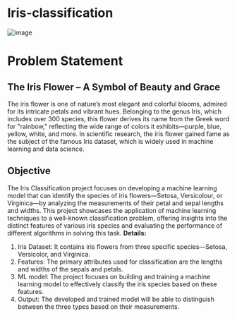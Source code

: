 # Iris-classification
![image](https://github.com/user-attachments/assets/1b73b7c6-f0ae-42ef-aaee-1da5f29d3d73)

# Problem Statement
## **The Iris Flower – A Symbol of Beauty and Grace**
The iris flower is one of nature’s most elegant and colorful blooms, admired for its intricate petals and vibrant hues. Belonging to the genus Iris, which includes over 300 species, this flower derives its name from the Greek word for "rainbow," reflecting the wide range of colors it exhibits—purple, blue, yellow, white, and more. In scientific research, the iris flower gained fame as the subject of the famous Iris dataset, which is widely used in machine learning and data science.
## Objective
The Iris Classification project focuses on developing a machine learning model that can identify the species of iris flowers—Setosa, Versicolour, or Virginica—by analyzing the measurements of their petal and sepal lengths and widths. This project showcases the application of machine learning techniques to a well-known classification problem, offering insights into the distinct features of various iris species and evaluating the performance of different algorithms in solving this task.
**Details:**
1. Iris Dataset: It contains iris flowers from three specific species—Setosa, Versicolor, and Virginica.
2. Features: The primary attributes used for classification are the lengths and widths of the sepals and petals.
3. ML model:  The project focuses on building and training a machine learning model to effectively classify the iris species based on these features.
4. Output: The developed and trained model will be able to distinguish between the three types based on their measurements.
